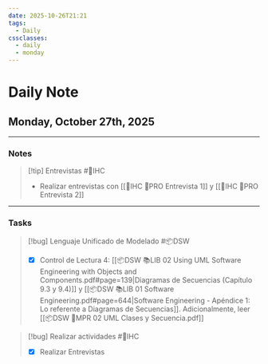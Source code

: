 ```yaml
---
date: 2025-10-26T21:21
tags:
  - Daily
cssclasses:
  - daily
  - monday
---
```


# Daily Note
## Monday, October 27th, 2025

***

### Notes

> [!tip] Entrevistas #🎨IHC 
> - Realizar entrevistas con [[🎨IHC 🚀PRO Entrevista 1]] y [[🎨IHC 🚀PRO Entrevista 2]]

***

### Tasks

> [!bug] Lenguaje Unificado de Modelado #📦DSW 
> - [x] Control de Lectura 4: [[📦DSW 📚LIB 02 Using UML Software Engineering with Objects and Components.pdf#page=139|Diagramas de Secuencias (Capítulo 9.3 y 9.4)]] y [[📦DSW 📚LIB 01 Software Engineering.pdf#page=644|Software Engineering - Apéndice 1: Lo referente a Diagramas de Secuencias]]. Adicionalmente, leer [[📦DSW 🏫MPR 02 UML Clases y Secuencia.pdf]]

> [!bug] Realizar actividades #🎨IHC
> - [x] Realizar Entrevistas